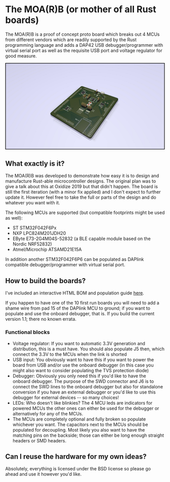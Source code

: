 # The MOA(R)B (or mother of all Rust boards)

The MOA(R)B is a proof of concept proto board which breaks out 4 MCUs from
different vendors which are readily supported by the Rust programming language
and adds a DAP42 USB debugger/programmer with virtual serial port as well as
the requisite USB port and voltage regulator for good measure.

![KiCad 3D rendering of the PCB](rendering.jpg)

## What exactly is it?

The MOA(R)B was developed to demonstrate how easy it is to design and manufacture Rust-able microcontroller designs. The original plan was to give a talk about this at Oxidize 2019 but that didn't happen. The board is still the first iteration (with a minor fix applied) and I don't expect to further update it. However feel free to take the full or parts of the design and do whatever you want with it.

The following MCUs are supported (but compatible footprints might be used as well):
* ST STM32F042F6Px
* NXP LPC824M201JDH20
* EByte E73-2G4M04S-52832 (a BLE capable module based on the Nordic NRF52832)
* Atmel/Microchip ATSAMD21E15A

In addition another STM32F042F6P6 can be populated as DAPlink compatible debugger/programmer with virtual serial port.

## How to build the boards?

I've included an interactive HTML BOM and population guide [here](bom/ibom.html).

If you happen to have one of the 10 first run boards you will need to add a shame wire from pad 15 of the DAPlink MCU to ground; if you want to populate and use the onboard debugger, that is. If you build the current version 1.1; there no known errata.

### Functional blocks

* Voltage regulator: If you want to automatic 3.3V generation and distribution, this is a must have. You should also populate J5 then, which connect the 3.3V to the MCUs when the link is shorted
* USB input: You obviously want to have this if you want to power the board from USB and/or use the onboard debugger (in this case you might also want to consider populating the TVS protection diode)
* Debugger: Obviously you only need this if you'd like to have the onboard debugger. The purpose of the SWD connector and J6 is to connect the SWD lines to the onboard debugger but also for standalone conversion if you have an external debugger or you'd like to use this debugger for external devices -- so many choices!
* LEDs: Who doesn't like blinkies? The 4 MCU leds are indicators for powered MCUs the other ones can either be used for the debugger or alternatively for any of the MCUs.
* The MCUs are completely optional and fully broken so populate whichever you want. The capacitors next to the MCUs should be populated for decoupling. Most likely you also want to have the matching pins on the backside; those can either be long enough straight headers or SMD headers.

## Can I reuse the hardware for my own ideas?

Absolutely, everything is licensed under the BSD license so please go ahead and use it however you'd like.
